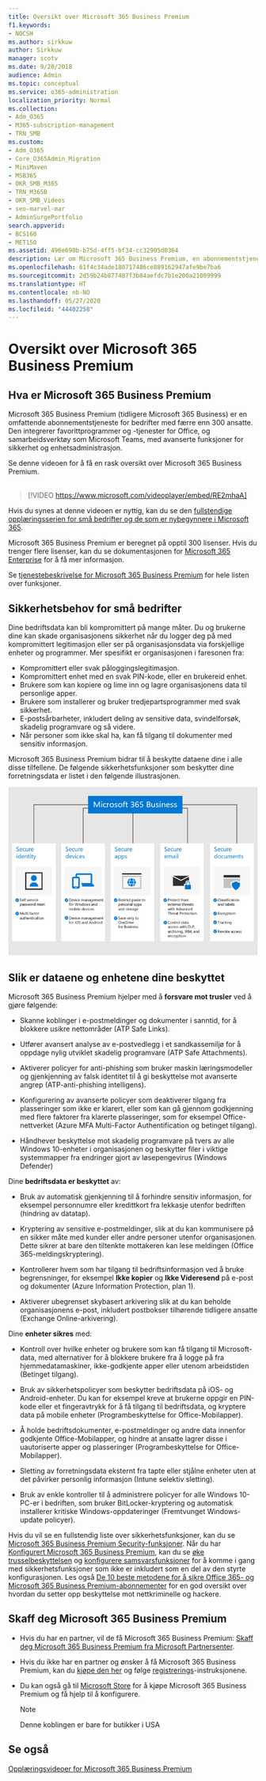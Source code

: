 ```yaml
---
title: Oversikt over Microsoft 365 Business Premium
f1.keywords:
- NOCSH
ms.author: sirkkuw
author: Sirkkuw
manager: scotv
ms.date: 9/20/2018
audience: Admin
ms.topic: conceptual
ms.service: o365-administration
localization_priority: Normal
ms.collection:
- Adm_O365
- M365-subscription-management
- TRN_SMB
ms.custom:
- Adm_O365
- Core_O365Admin_Migration
- MiniMaven
- MSB365
- OKR_SMB_M365
- TRN_M365B
- OKR_SMB_Videos
- seo-marvel-mar
- AdminSurgePortfolio
search.appverid:
- BCS160
- MET150
ms.assetid: 496e690b-b75d-4ff5-bf34-cc32905d0364
description: Lær om Microsoft 365 Business Premium, en abonnementstjeneste som inkluderer Office Productivity-apper og avansert beskyttelse for bedriften din mot trusler på internett.
ms.openlocfilehash: 61f4c34ade180717486ce889162947afe9be7ba6
ms.sourcegitcommit: 2d59b24b877487f3b84aefdc7b1e200a21009999
ms.translationtype: HT
ms.contentlocale: nb-NO
ms.lasthandoff: 05/27/2020
ms.locfileid: "44402258"
---
```

# <a name="overview-of-microsoft-365-business-premium"></a>Oversikt over Microsoft 365 Business Premium

## <a name="what-is-microsoft-365-business-premium"></a>Hva er Microsoft 365 Business Premium

Microsoft 365 Business Premium (tidligere Microsoft 365 Business) er en omfattende abonnementstjeneste for bedrifter med færre enn 300 ansatte. Den integrerer favorittprogrammer og -tjenester for Office, og samarbeidsverktøy som Microsoft Teams, med avanserte funksjoner for sikkerhet og enhetsadministrasjon.

Se denne videoen for å få en rask oversikt over Microsoft 365 Business Premium.<br><br>

> [!VIDEO https://www.microsoft.com/videoplayer/embed/RE2mhaA] 
  
Hvis du synes at denne videoen er nyttig, kan du se den [fullstendige opplæringsserien for små bedrifter og de som er nybegynnere i Microsoft 365](https://support.office.com/article/6ab4bbcd-79cf-4000-a0bd-d42ce4d12816). 

Microsoft 365 Business Premium er beregnet på opptil 300 lisenser. Hvis du trenger flere lisenser, kan du se dokumentasjonen for [Microsoft 365 Enterprise](https://go.microsoft.com/fwlink/p/?linkid=860986) for å få mer informasjon.

Se [tjenestebeskrivelse for Microsoft 365 Business Premium](https://docs.microsoft.com/office365/servicedescriptions/microsoft-365-service-descriptions/microsoft-365-business-service-description) for hele listen over funksjoner.
  
## <a name="small-business-security-needs"></a>Sikkerhetsbehov for små bedrifter

Dine bedriftsdata kan bli kompromittert på mange måter. Du og brukerne dine kan skade organisasjonens sikkerhet når du logger deg på med kompromittert legitimasjon eller ser på organisasjonsdata via forskjellige enheter og programmer. Mer spesifikt er organisasjonen i faresonen fra:

- Kompromittert eller svak påloggingslegitimasjon.
- Kompromittert enhet med en svak PIN-kode, eller en brukereid enhet.
- Brukere som kan kopiere og lime inn og lagre organisasjonens data til personlige apper.
- Brukere som installerer og bruker tredjepartsprogrammer med svak sikkerhet.
- E-postsårbarheter, inkludert deling av sensitive data, svindelforsøk, skadelig programvare og så videre.
- Når personer som ikke skal ha, kan få tilgang til dokumenter med sensitiv informasjon.

Microsoft 365 Business Premium bidrar til å beskytte dataene dine i alle disse tilfellene. De følgende sikkerhetsfunksjoner som beskytter dine forretningsdata er listet i den følgende illustrasjonen.

![En illustrasjon som viser hvordan M365B beskytter din bedrift.](../media/m365businessvalueadd.png)

## <a name="how-your-data-and-devices-are-protected"></a>Slik er dataene og enhetene dine beskyttet

Microsoft 365 Business Premium hjelper med å **forsvare mot trusler** ved å gjøre følgende:

- Skanne koblinger i e-postmeldinger og dokumenter i sanntid, for å blokkere usikre nettområder (ATP Safe Links).

- Utfører avansert analyse av e-postvedlegg i et sandkassemiljø for å oppdage nylig utviklet skadelig programvare (ATP Safe Attachments). 

- Aktiverer policyer for anti-phishing som bruker maskin læringsmodeller og gjenkjenning av falsk identitet til å gi beskyttelse mot avanserte angrep (ATP-anti-phishing intelligens). 

- Konfigurering av avanserte policyer som deaktiverer tilgang fra plasseringer som ikke er klarert, eller som kan gå gjennom godkjenning med flere faktorer fra klarerte plasseringer, som for eksempel Office-nettverket (Azure MFA Multi-Factor Authentification og betinget tilgang). 

- Håndhever beskyttelse mot skadelig programvare på tvers av alle Windows 10-enheter i organisasjonen og beskytter filer i viktige systemmapper fra endringer gjort av løsepengevirus (Windows Defender)

Dine **bedriftsdata er beskyttet** av:

- Bruk av automatisk gjenkjenning til å forhindre sensitiv informasjon, for eksempel personnumre eller kredittkort fra lekkasje utenfor bedriften (hindring av datatap). 

- Kryptering av sensitive e-postmeldinger, slik at du kan kommunisere på en sikker måte med kunder eller andre personer utenfor organisasjonen. Dette sikrer at bare den tiltenkte mottakeren kan lese meldingen (Office 365-meldingskryptering).

- Kontrollerer hvem som har tilgang til bedriftsinformasjon ved å bruke begrensninger, for eksempel **Ikke kopier** og **Ikke Videresend** på e-post og dokumenter (Azure Information Protection, plan 1).

- Aktiverer ubegrenset skybasert arkivering slik at du kan beholde organisasjonens e-post, inkludert postbokser tilhørende tidligere ansatte (Exchange Online-arkivering).

Dine **enheter sikres** med:

- Kontroll over hvilke enheter og brukere som kan få tilgang til Microsoft-data, med alternativer for å blokkere brukere fra å logge på fra hjemmedatamaskiner, ikke-godkjente apper eller utenom arbeidstiden (Betinget tilgang).

- Bruk av sikkerhetspolicyer som beskytter bedriftsdata på iOS- og Android-enheter. Du kan for eksempel kreve at brukerne oppgir en PIN-kode eller et fingeravtrykk for å få tilgang til bedriftsdata, og kryptere data på mobile enheter (Programbeskyttelse for Office-Mobilapper).

- Å holde bedriftsdokumenter, e-postmeldinger og andre data innenfor godkjente Office-Mobilapper, og hindre at ansatte lagrer disse i uautoriserte apper og plasseringer (Programbeskyttelse for Office-Mobilapper).

- Sletting av forretningsdata eksternt fra tapte eller stjålne enheter uten at det påvirker personlig informasjon (Intune selektiv sletting).

- Bruk av enkle kontroller til å administrere policyer for alle Windows 10-PC-er i bedriften, som bruker BitLocker-kryptering og automatisk installerer kritiske Windows-oppdateringer (Fremtvunget Windows-update policyer).

Hvis du vil se en fullstendig liste over sikkerhetsfunksjoner, kan du se [Microsoft 365 Business Premium Security-funksjoner](security-features.md). Når du har [Konfigurert Microsoft 365 Business Premium](set-up.md), kan du se [øke trusselbeskyttelsen](increase-threat-protection.md) og [konfigurere samsvarsfunksjoner](set-up-compliance.md) for å komme i gang med sikkerhetsfunksjoner som ikke er inkludert som en del av den styrte konfigurasjonen. Les også [De 10 beste metodene for å sikre Office 365- og Microsoft 365 Business Premium-abonnementer](https://docs.microsoft.com/office365/admin/security-and-compliance/secure-your-business-data) for en god oversikt over hvordan du setter opp beskyttelse mot nettkriminelle og hackere.

## <a name="get-microsoft-365-business-premium"></a>Skaff deg Microsoft 365 Business Premium

- Hvis du har en partner, vil de få Microsoft 365 Business Premium: [Skaff deg Microsoft 365 Business Premium fra Microsoft Partnersenter](get-microsoft-365-business.md).

- Hvis du ikke har en partner og ønsker å få Microsoft 365 Business Premium, kan du [kjøpe den her](https://www.microsoft.com/microsoft-365/business) og følge [registrerings](sign-up.md)-instruksjonene.

- Du kan også gå til [Microsoft Store](https://www.microsoft.com/en-us/store/locations/find-a-store?icid=gm_fy18_hol_bopis_feature3&CustomerIntent=Consumer) for å kjøpe Microsoft 365 Business Premium og få hjelp til å konfigurere.

    > [!NOTE]
    > Denne koblingen er bare for butikker i USA

## <a name="see-also"></a>Se også

[Opplæringsvideoer for Microsoft 365 Business Premium](https://support.office.com/article/6ab4bbcd-79cf-4000-a0bd-d42ce4d12816)
